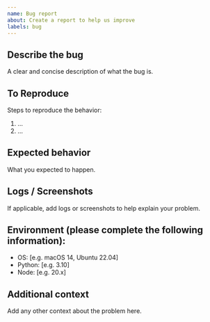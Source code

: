 ```yaml
---
name: Bug report
about: Create a report to help us improve
labels: bug
---
```


## Describe the bug
A clear and concise description of what the bug is.

## To Reproduce
Steps to reproduce the behavior:
1. ...
2. ...

## Expected behavior
What you expected to happen.

## Logs / Screenshots
If applicable, add logs or screenshots to help explain your problem.

## Environment (please complete the following information):
- OS: [e.g. macOS 14, Ubuntu 22.04]
- Python: [e.g. 3.10]
- Node: [e.g. 20.x]

## Additional context
Add any other context about the problem here.

